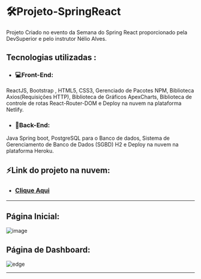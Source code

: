# 🛠Projeto-SpringReact
Projeto Criado no evento da Semana do Spring React proporcionado pela DevSuperior e pelo instrutor Nélio Alves.



## Tecnologias utilizadas :

- ### 💻Front-End:

ReactJS, Bootstrap , HTML5, CSS3, Gerenciado de Pacotes NPM, Biblioteca Axios(Requisições HTTP), Biblioteca de Gráficos ApexCharts, Biblioteca de controle de rotas React-Router-DOM e Deploy na nuvem na plataforma Netlify.


- ### 🧱Back-End:

Java Spring boot, PostgreSQL para o Banco de dados, Sistema de Gerenciamento de Banco de Dados (SGBD) H2 e Deploy na nuvem na plataforma Heroku.


## ⚡Link do projeto na nuvem: 

- ### [Clique Aqui](https://springreact-victorn7.netlify.app)


---


## Página Inicial:
![image](https://user-images.githubusercontent.com/78637454/137613458-97ea40dd-fc66-4126-a9de-8b8c48a95341.png)

## Página de Dashboard: 
![edge](https://user-images.githubusercontent.com/78637454/132753595-2c2ae086-fbb5-45ab-9ee2-78eebb63b44f.JPG)

---
